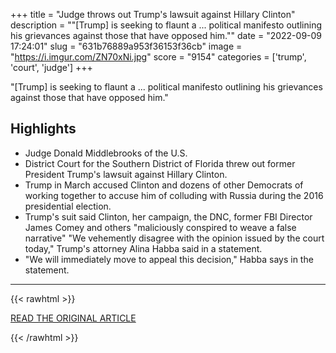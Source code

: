 +++
title = "Judge throws out Trump's lawsuit against Hillary Clinton"
description = "\"[Trump] is seeking to flaunt a ... political manifesto outlining his grievances against those that have opposed him.\""
date = "2022-09-09 17:24:01"
slug = "631b76889a953f36153f36cb"
image = "https://i.imgur.com/ZN70xNi.jpg"
score = "9154"
categories = ['trump', 'court', 'judge']
+++

\"[Trump] is seeking to flaunt a ... political manifesto outlining his grievances against those that have opposed him.\"

## Highlights

- Judge Donald Middlebrooks of the U.S.
- District Court for the Southern District of Florida threw out former President Trump's lawsuit against Hillary Clinton.
- Trump in March accused Clinton and dozens of other Democrats of working together to accuse him of colluding with Russia during the 2016 presidential election.
- Trump's suit said Clinton, her campaign, the DNC, former FBI Director James Comey and others "maliciously conspired to weave a false narrative" "We vehemently disagree with the opinion issued by the court today," Trump's attorney Alina Habba said in a statement.
- "We will immediately move to appeal this decision," Habba says in the statement.

---

{{< rawhtml >}}
  <p class="article-category">
    <a target="_blank" href="https://www.axios.com/2022/09/09/judge-dismisses-trump-lawsuit-clinton-2016?utm_source=twitter&amp;utm_medium=social&amp;utm_campaign=editorial">READ THE ORIGINAL ARTICLE</a>
  </p>
{{< /rawhtml >}}
